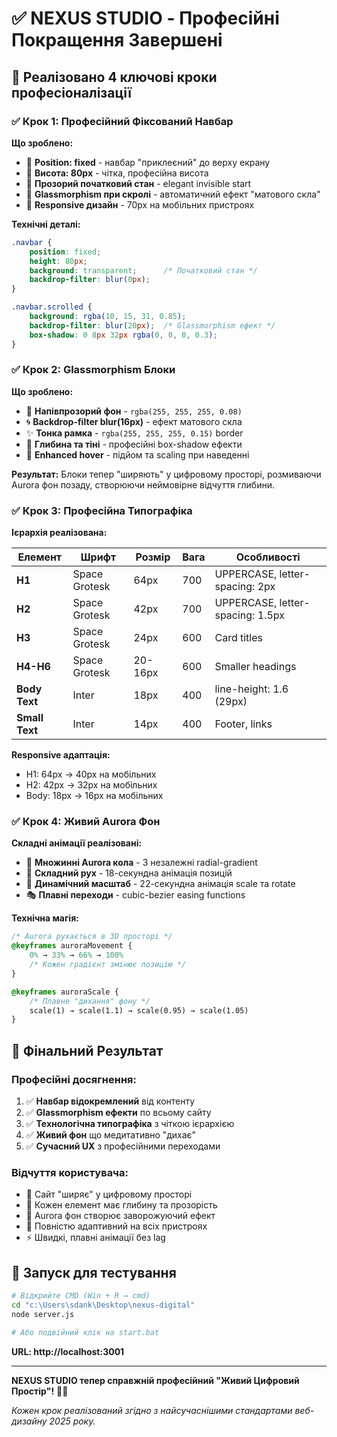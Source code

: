 # ✅ NEXUS STUDIO - Професійні Покращення Завершені

## 🎯 Реалізовано 4 ключові кроки професіоналізації

### ✅ Крок 1: Професійний Фіксований Навбар

**Що зроблено:**
- 🎯 **Position: fixed** - навбар "приклеєний" до верху екрану
- 📏 **Висота: 80px** - чітка, професійна висота
- 🌟 **Прозорий початковий стан** - elegant invisible start
- 🔮 **Glassmorphism при скролі** - автоматичний ефект "матового скла"
- 📱 **Responsive дизайн** - 70px на мобільних пристроях

**Технічні деталі:**
```css
.navbar {
    position: fixed;
    height: 80px;
    background: transparent;      /* Початковий стан */
    backdrop-filter: blur(0px);
}

.navbar.scrolled {
    background: rgba(10, 15, 31, 0.85);
    backdrop-filter: blur(20px);  /* Glassmorphism ефект */
    box-shadow: 0 8px 32px rgba(0, 0, 0, 0.3);
}
```

### ✅ Крок 2: Glassmorphism Блоки 

**Що зроблено:**
- 💎 **Напівпрозорий фон** - `rgba(255, 255, 255, 0.08)`
- 🌀 **Backdrop-filter blur(16px)** - ефект матового скла
- ✨ **Тонка рамка** - `rgba(255, 255, 255, 0.15)` border
- 🎨 **Глибина та тіні** - професійні box-shadow ефекти
- 🔄 **Enhanced hover** - підйом та scaling при наведенні

**Результат:**
Блоки тепер "ширяють" у цифровому просторі, розмиваючи Aurora фон позаду, створюючи неймовірне відчуття глибини.

### ✅ Крок 3: Професійна Типографіка

**Ієрархія реалізована:**

| Елемент | Шрифт | Розмір | Вага | Особливості |
|---------|-------|--------|------|-------------|
| **H1** | Space Grotesk | 64px | 700 | UPPERCASE, letter-spacing: 2px |
| **H2** | Space Grotesk | 42px | 700 | UPPERCASE, letter-spacing: 1.5px |
| **H3** | Space Grotesk | 24px | 600 | Card titles |
| **H4-H6** | Space Grotesk | 20-16px | 600 | Smaller headings |
| **Body Text** | Inter | 18px | 400 | line-height: 1.6 (29px) |
| **Small Text** | Inter | 14px | 400 | Footer, links |

**Responsive адаптація:**
- H1: 64px → 40px на мобільних
- H2: 42px → 32px на мобільних
- Body: 18px → 16px на мобільних

### ✅ Крок 4: Живий Aurora Фон

**Складні анімації реалізовані:**
- 🌌 **Множинні Aurora кола** - 3 незалежні radial-gradient
- 🔄 **Складний рух** - 18-секундна анімація позицій
- 📐 **Динамічний масштаб** - 22-секундна анімація scale та rotate
- 🎭 **Плавні переходи** - cubic-bezier easing functions

**Технічна магія:**
```css
/* Aurora рухається в 3D просторі */
@keyframes auroraMovement {
    0% → 33% → 66% → 100%
    /* Кожен градієнт змінює позицію */
}

@keyframes auroraScale {
    /* Плавне "дихання" фону */
    scale(1) → scale(1.1) → scale(0.95) → scale(1.05)
}
```

## 🚀 Фінальний Результат

### Професійні досягнення:
1. ✅ **Навбар відокремлений** від контенту
2. ✅ **Glassmorphism ефекти** по всьому сайту  
3. ✅ **Технологічна типографіка** з чіткою ієрархією
4. ✅ **Живий фон** що медитативно "дихає"
5. ✅ **Сучасний UX** з професійними переходами

### Відчуття користувача:
- 🌟 Сайт "ширяє" у цифровому просторі
- 💎 Кожен елемент має глибину та прозорість
- 🔮 Aurora фон створює заворожуючий ефект
- 📱 Повністю адаптивний на всіх пристроях
- ⚡ Швидкі, плавні анімації без lag

## 🎯 Запуск для тестування

```bash
# Відкрийте CMD (Win + R → cmd)
cd "c:\Users\sdank\Desktop\nexus-digital"
node server.js

# Або подвійний клік на start.bat
```

**URL: http://localhost:3001**

---

**NEXUS STUDIO тепер справжній професійний "Живий Цифровий Простір"!** 🌌✨

*Кожен крок реалізований згідно з найсучаснішими стандартами веб-дизайну 2025 року.*